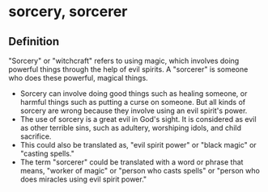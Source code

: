 # sorcery, sorcerer

## Definition

"Sorcery" or "witchcraft" refers to using magic, which involves doing powerful things through the help of evil spirits. A "sorcerer" is someone who does these powerful, magical things.

* Sorcery can involve doing good things such as healing someone, or harmful things such as putting a curse on someone. But all kinds of sorcery are wrong because they involve using an evil spirit's power.
* The use of sorcery is a great evil in God's sight. It is considered as evil as other terrible sins, such as adultery, worshiping idols, and child sacrifice.
* This could also be translated as, "evil spirit power" or "black magic" or "casting spells."
* The term "sorcerer" could be translated with a word or phrase that means, "worker of magic" or "person who casts spells" or "person who does miracles using evil spirit power."